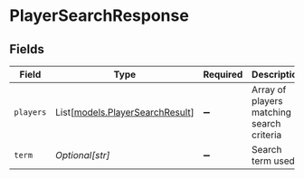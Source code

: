 # PlayerSearchResponse


## Fields

| Field                                                              | Type                                                               | Required                                                           | Description                                                        | Example                                                            |
| ------------------------------------------------------------------ | ------------------------------------------------------------------ | ------------------------------------------------------------------ | ------------------------------------------------------------------ | ------------------------------------------------------------------ |
| `players`                                                          | List[[models.PlayerSearchResult](../models/playersearchresult.md)] | :heavy_minus_sign:                                                 | Array of players matching search criteria                          |                                                                    |
| `term`                                                             | *Optional[str]*                                                    | :heavy_minus_sign:                                                 | Search term used                                                   | Pickens                                                            |